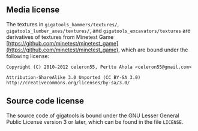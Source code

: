 ## Media license

The textures in `gigatools_hammers/textures/`,
`gigatools_lumber_axes/textures/`, and `gigatools_excavators/textures` are
derivatives of textures from Minetest Game
[https://github.com/minetest/minetest_game](https://github.com/minetest/minetest_game),
which are bound under the following license:

```
Copyright (C) 2010-2012 celeron55, Perttu Ahola <celeron55@gmail.com>

Attribution-ShareAlike 3.0 Unported (CC BY-SA 3.0)
http://creativecommons.org/licenses/by-sa/3.0/
```

## Source code license

The source code of gigatools is bound under the GNU Lesser General Public
License version 3 or later, which can be found in the file `LICENSE`.
